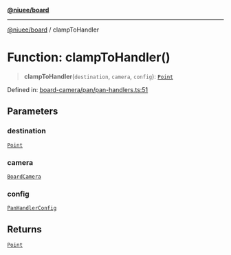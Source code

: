 [**@niuee/board**](../README.md)

***

[@niuee/board](../globals.md) / clampToHandler

# Function: clampToHandler()

> **clampToHandler**(`destination`, `camera`, `config`): [`Point`](../type-aliases/Point.md)

Defined in: [board-camera/pan/pan-handlers.ts:51](https://github.com/niuee/board/blob/a0a1179721d4f4b943b6a9bc156753ac9737e502/src/board-camera/pan/pan-handlers.ts#L51)

## Parameters

### destination

[`Point`](../type-aliases/Point.md)

### camera

[`BoardCamera`](../interfaces/BoardCamera.md)

### config

[`PanHandlerConfig`](../type-aliases/PanHandlerConfig.md)

## Returns

[`Point`](../type-aliases/Point.md)
